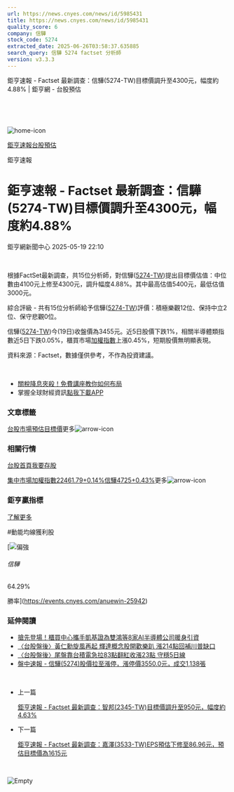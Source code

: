 ```yaml
---
url: https://news.cnyes.com/news/id/5985431
title: https://news.cnyes.com/news/id/5985431
quality_score: 6
company: 信驊
stock_code: 5274
extracted_date: 2025-06-26T03:58:37.635885
search_query: 信驊 5274 factset 分析師
version: v3.3.3
---
```


鉅亨速報 - Factset 最新調查：信驊(5274-TW)目標價調升至4300元，幅度約4.88% | 鉅亨網 - 台股預估

‌

‌

![home-icon](/assets/icons/breadCrumb/symbol-icon-home.svg)

[鉅亨速報](/news/cat/anue_live)[台股預估](/news/cat/tw_forecast)

鉅亨速報

# 鉅亨速報 - Factset 最新調查：信驊(5274-TW)目標價調升至4300元，幅度約4.88%

鉅亨網新聞中心 2025-05-19 22:10

‌

根據FactSet最新調查，共15位分析師，對信驊([5274-TW](https://www.cnyes.com/twstock/5274))提出目標價估值：中位數由4100元上修至4300元，調升幅度4.88%。其中最高估值5400元，最低估值3000元。

綜合評級 - 共有15位分析師給予信驊([5274-TW](https://www.cnyes.com/twstock/5274))評價：積極樂觀12位、保持中立2位、保守悲觀0位。

信驊([5274-TW](https://www.cnyes.com/twstock/5274))今(19日)收盤價為3455元。近5日股價下跌1%，相關半導體類指數近5日下跌0.05%，櫃買市場[加權指數](https://invest.cnyes.com/index/TWS/TSE01)上漲0.45%，短期股價無明顯表現。

資料來源：Factset，數據僅供參考，不作為投資建議。

‌

* [關稅降息夾殺！免費講座教你如何布局](https://www.rsc.com.tw/Cnyes_RSC/SeminarBooking2025InvestmentOutlook.aspx?utm_source=anue&utm_medium=usstocks_end)
* 掌握全球財經資訊[點我下載APP](http://www.cnyes.com/app/?utm_source=mweb&utm_medium=HamMenuBanner&utm_campaign=fixed&utm_content=entr)

### 文章標籤

[台股](https://news.cnyes.com/tag/台股 "台股")[市場預估](https://news.cnyes.com/tag/市場預估 "市場預估")[目標價](https://news.cnyes.com/tag/目標價 "目標價")更多![arrow-icon](/assets/icons/arrows/arrow-down.svg)

### 相關行情

[台股首頁](https://www.cnyes.com/twstock)[我要存股](https://supr.link/8OHaU)

[集中市場加權指數22461.79+0.14%](https://invest.cnyes.com/index/TWS/TSE01)[信驊4725+0.43%](https://www.cnyes.com/twstock/5274)更多![arrow-icon](/assets/icons/arrows/arrow-down.svg)

### 鉅亨贏指標

[了解更多](https://events.cnyes.com/anuewin-25942)

#動能均線獲利股

[![偏強](/assets/icons/win-indicator/long.svg)

###### 信驊

64.29%

勝率](https://events.cnyes.com/anuewin-25942)

### 延伸閱讀

* [搶先登場！櫃買中心攜手凱基證為雙鴻等8家AI半導體公司暖身引資](/news/id/5985252)
* [〈台股盤後〉黃仁勳旋風再起 輝達概念股開歡樂趴 漲214點回補川普缺口](/news/id/5974354)
* [〈台股盤後〉尾盤靠台積電急拉83點翻紅收漲23點 守穩5日線](/news/id/5964774)
* [盤中速報 - 信驊(5274)股價拉至漲停，漲停價3550.0元，成交1,138張](/news/id/5962426)

‌

* 上一篇

  [鉅亨速報 - Factset 最新調查：智邦(2345-TW)目標價調升至950元，幅度約4.63%](/news/id/5985649)
* 下一篇

  [鉅亨速報 - Factset 最新調查：嘉澤(3533-TW)EPS預估下修至86.96元，預估目標價為1615元](/news/id/5984648)

‌

![Empty](/assets/icons/skeleton/empty-image.svg)

‌